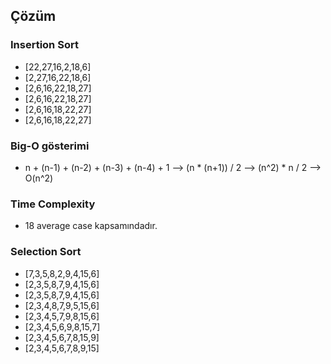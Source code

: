 ## Çözüm
### Insertion Sort
* [22,27,16,2,18,6]
* [2,27,16,22,18,6]
* [2,6,16,22,18,27]
* [2,6,16,22,18,27]
* [2,6,16,18,22,27]
* [2,6,16,18,22,27]
### Big-O gösterimi
* n + (n-1) + (n-2) + (n-3) + (n-4) + 1 --> (n * (n+1)) / 2 --> (n^2) * n / 2 --> O(n^2)
### Time Complexity
* 18 average case kapsamındadır.
### Selection Sort
* [7,3,5,8,2,9,4,15,6]
* [2,3,5,8,7,9,4,15,6]
* [2,3,5,8,7,9,4,15,6]
* [2,3,4,8,7,9,5,15,6]
* [2,3,4,5,7,9,8,15,6]
* [2,3,4,5,6,9,8,15,7]
* [2,3,4,5,6,7,8,15,9]
* [2,3,4,5,6,7,8,9,15]
